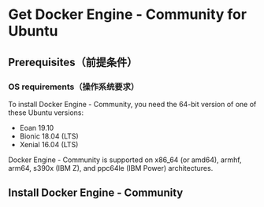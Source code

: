 Get Docker Engine - Community for Ubuntu
======================================================================

## Prerequisites（前提条件）

### OS requirements（操作系统要求）

To install Docker Engine - Community, you need the 64-bit version of one of these Ubuntu versions:

- Eoan 19.10
- Bionic 18.04 (LTS)
- Xenial 16.04 (LTS)

Docker Engine - Community is supported on x86_64 (or amd64), armhf, arm64, s390x (IBM Z), and ppc64le (IBM Power) architectures.

## Install Docker Engine - Community
